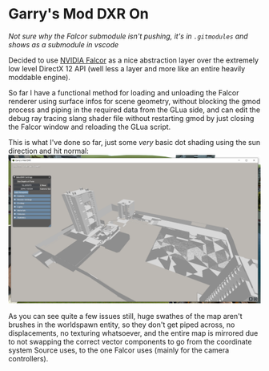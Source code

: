 # Garry's Mod DXR On

*Not sure why the Falcor submodule isn't pushing, it's in `.gitmodules` and shows as a submodule in vscode*

Decided to use [NVIDIA Falcor](https://developer.nvidia.com/falcor) as a nice abstraction layer over the extremely low level DirectX 12 API (well less a layer and more like an entire heavily moddable engine).  

So far I have a functional method for loading and unloading the Falcor renderer using surface infos for scene geometry, without blocking the gmod process and piping in the required data from the GLua side, and can edit the debug ray tracing slang shader file without restarting gmod by just closing the Falcor window and reloading the GLua script.  

This is what I've done so far, just some *very* basic dot shading using the sun direction and hit normal:  
![Example Render](https://github.com/100PXSquared/gmod-dxr/blob/master/Screenshots/first%20operational%20example.png)  

As you can see quite a few issues still, huge swathes of the map aren't brushes in the worldspawn entity, so they don't get piped across, no displacements, no texturing whatsoever, and the entire map is mirrored due to not swapping the correct vector components to go from the coordinate system Source uses, to the one Falcor uses (mainly for the camera controllers).
